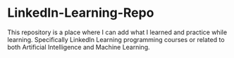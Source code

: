 # LinkedIn-Learning-Repo
This repository is a place where I can add what I learned and practice while learning. Specifically LinkedIn Learning programming courses or related to both Artificial Intelligence and Machine Learning.
